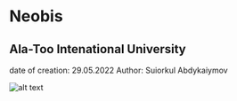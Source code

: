 # Neobis
## Ala-Too Intenational University
date of creation: 29.05.2022
Author: Suiorkul Abdykaiymov

![alt text](http://url/to/img.png)
